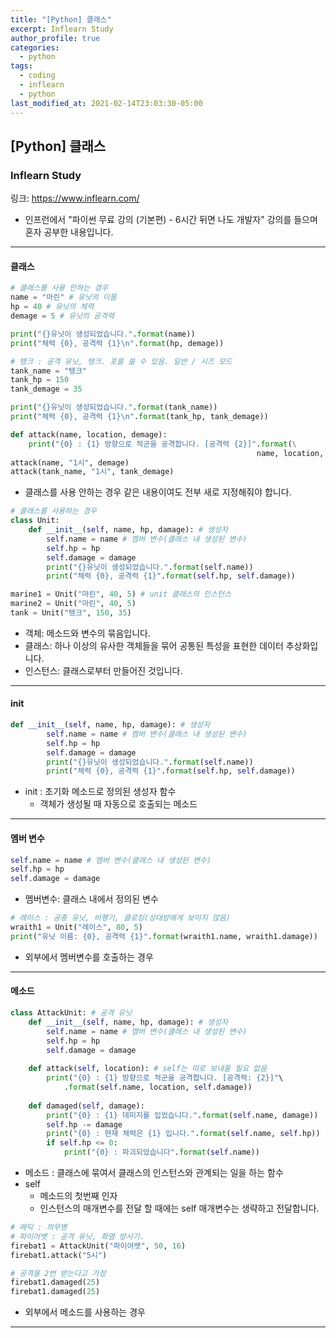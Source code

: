 ```yaml
---
title: "[Python] 클래스"
excerpt: Inflearn Study
author_profile: true
categories: 
  - python
tags:
  - coding
  - inflearn
  - python
last_modified_at: 2021-02-14T23:03:30-05:00
---
```




## [Python] 클래스



### Inflearn Study

링크: <https://www.inflearn.com/>

* 인프런에서 "파이썬 무료 강의 (기본편) - 6시간 뒤면 나도 개발자" 강의를 들으며 혼자 공부한 내용입니다.

***

#### 클래스

```python
# 클래스를 사용 안하는 경우
name = "마린" # 유닛의 이름
hp = 40 # 유닛의 체력
demage = 5 # 유닛의 공격력

print("{}유닛이 생성되었습니다.".format(name))
print("체력 {0}, 공격력 {1}\n".format(hp, demage))

# 탱크 : 공격 유닛, 탱크. 포를 쏠 수 있음. 일반 / 시즈 모드
tank_name = "탱크"
tank_hp = 150
tank_demage = 35

print("{}유닛이 생성되었습니다.".format(tank_name))
print("체력 {0}, 공격력 {1}\n".format(tank_hp, tank_demage))

def attack(name, location, demage):
    print("{0} : {1} 방향으로 적군을 공격합니다. [공격력 {2}]".format(\
                                                       name, location, demage))
attack(name, "1시", demage)
attack(tank_name, "1시", tank_demage)
```

* 클래스를 사용 안하는 경우 같은 내용이여도 전부 새로 지정해줘야 합니다.

```python
# 클래스를 사용하는 경우
class Unit:
    def __init__(self, name, hp, damage): # 생성자
        self.name = name # 멤버 변수(클래스 내 생성된 변수)
        self.hp = hp
        self.damage = damage
        print("{}유닛이 생성되었습니다.".format(self.name))
        print("체력 {0}, 공격력 {1}".format(self.hp, self.damage))

marine1 = Unit("마린", 40, 5) # unit 클래스의 인스턴스
marine2 = Unit("마린", 40, 5)
tank = Unit("탱크", 150, 35)
```

* 객체: 메소드와 변수의 묶음입니다.
* 클래스: 하나 이상의 유사한 객체들을 묶어 공통된 특성을 표현한 데이터 추상화입니다.
* 인스턴스: 클래스로부터 만들어진 것입니다.

***

#### __init__

```python
def __init__(self, name, hp, damage): # 생성자
        self.name = name # 멤버 변수(클래스 내 생성된 변수)
        self.hp = hp
        self.damage = damage
        print("{}유닛이 생성되었습니다.".format(self.name))
        print("체력 {0}, 공격력 {1}".format(self.hp, self.damage))
```

* init : 초기화 메소드로 정의된 생성자 함수
  * 객체가 생성될 때 자동으로 호출되는 메소드

***

#### 멤버 변수

```python
self.name = name # 멤버 변수(클래스 내 생성된 변수)
self.hp = hp
self.damage = damage
```

* 멤버변수: 클래스 내에서 정의된 변수

```python
# 레이스 : 공중 유닛, 비행기, 클로킹(상대방에게 보이지 않음)
wraith1 = Unit("레이스", 80, 5)
print("유닛 이름: {0}, 공격력 {1}".format(wraith1.name, wraith1.damage))
```

* 외부에서 멤버변수를 호출하는 경우

***

#### 메소드

```python
class AttackUnit: # 공격 유닛
    def __init__(self, name, hp, damage): # 생성자
        self.name = name # 멤버 변수(클래스 내 생성된 변수)
        self.hp = hp
        self.damage = damage
    
    def attack(self, location): # self는 따로 보내줄 필요 없음
        print("{0} : {1} 방향으로 적군을 공격합니다. [공격력: {2}]"\
            .format(self.name, location, self.damage))
    
    def damaged(self, damage):
        print("{0} : {1} 데미지를 입었습니다.".format(self.name, damage))
        self.hp -= damage
        print("{0} : 현재 체력은 {1} 입니다.".format(self.name, self.hp))
        if self.hp <= 0:
            print("{0} : 파괴되었습니다".format(self.name))
```

* 메소드 : 클래스에 묶여서 클래스의 인스턴스와 관계되는 일을 하는 함수
* self
  * 메소드의 첫번째 인자
  * 인스턴스의 매개변수를 전달 할 때에는 self 매개변수는 생략하고 전달합니다.

```python
# 메딕 : 의무병
# 파이어뱃 : 공격 유닛, 화염 방사기. 
firebat1 = AttackUnit("파이어뱃", 50, 16)
firebat1.attack("5시")

# 공격을 2번 받는다고 가정
firebat1.damaged(25)
firebat1.damaged(25)
```

* 외부에서 메소드를 사용하는 경우

***

